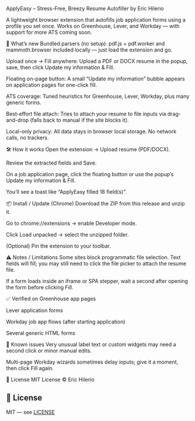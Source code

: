 ApplyEasy – Stress-Free, Breezy Resume Autofiller
by Eric Hilerio

A lightweight browser extension that autofills job application forms using a profile you set once.
Works on Greenhouse, Lever, and Workday — with support for more ATS coming soon.

🚀 What’s new
Bundled parsers (no setup): pdf.js + pdf.worker and mammoth.browser included locally — just load the extension and go.

Upload once → Fill anywhere: Upload a PDF or DOCX resume in the popup, save, then click Update my information & Fill.

Floating on-page button: A small “Update my information” bubble appears on application pages for one-click fill.

ATS coverage: Tuned heuristics for Greenhouse, Lever, Workday, plus many generic forms.

Best-effort file attach: Tries to attach your resume to file inputs via drag-and-drop (falls back to manual if the site blocks it).

Local-only privacy: All data stays in browser local storage. No network calls, no trackers.

🛠 How it works
Open the extension → Upload resume (PDF/DOCX).

Review the extracted fields and Save.

On a job application page, click the floating button or use the popup’s Update my information & Fill.

You’ll see a toast like “ApplyEasy filled 18 field(s)”.

📦 Install / Update (Chrome)
Download the ZIP from this release and unzip it.

Go to chrome://extensions → enable Developer mode.

Click Load unpacked → select the unzipped folder.

(Optional) Pin the extension to your toolbar.

⚠ Notes / Limitations
Some sites block programmatic file selection. Text fields will fill; you may still need to click the file picker to attach the resume file.

If a form loads inside an iframe or SPA stepper, wait a second after opening the form before clicking Fill.

✅ Verified on
Greenhouse app pages

Lever application forms

Workday job app flows (after starting application)

Several generic HTML forms

🔧 Known issues
Very unusual label text or custom widgets may need a second click or minor manual edits.

Multi-page Workday wizards sometimes delay inputs; give it a moment, then click Fill again.


📄 License
MIT License © Eric Hilerio


## 📜 License
MIT — see [LICENSE](LICENSE)
